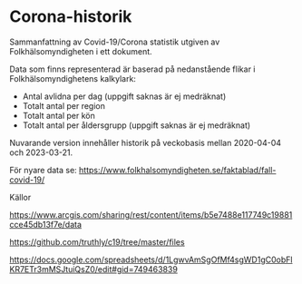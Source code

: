 # Corona-historik
Sammanfattning av Covid-19/Corona statistik utgiven av Folkhälsomyndigheten i ett dokument.

Data som finns representerad är baserad på nedanstående flikar i Folkhälsomyndighetens kalkylark:

* Antal avlidna per dag (uppgift saknas är ej medräknat)
* Totalt antal per region
* Totalt antal per kön
* Totalt antal per åldersgrupp (uppgift saknas är ej medräknat)

Nuvarande version innehåller historik på veckobasis mellan 2020-04-04 och 2023-03-21.

För nyare data se: https://www.folkhalsomyndigheten.se/faktablad/fall-covid-19/

Källor

https://www.arcgis.com/sharing/rest/content/items/b5e7488e117749c19881cce45db13f7e/data

https://github.com/truthly/c19/tree/master/files

https://docs.google.com/spreadsheets/d/1LgwvAmSgOfMf4sgWD1gC0obFlKR7ETr3mMSJtuiQsZ0/edit#gid=749463839
